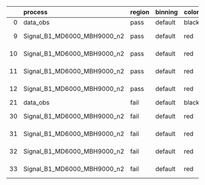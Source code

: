 |    | process                     | region   | binning   | color   | process_type   |   scale | variation   | source_filename                                                      | source_histname    | alias                       | title     |   combine_idx |     lnN |   shapes | syst_type   | direction   | variation_alias   |
|---:|:----------------------------|:---------|:----------|:--------|:---------------|--------:|:------------|:---------------------------------------------------------------------|:-------------------|:----------------------------|:----------|--------------:|--------:|---------:|:------------|:------------|:------------------|
|  0 | data_obs                    | pass     | default   | black   | DATA           |       1 | nominal     | ./histograms_for_2DAlphabet_v15//BH_Data.root                        | hpass              | Data                        | Data      |           nan | nan     |      nan | nan         | nan         | nan               |
|  9 | Signal_B1_MD6000_MBH9000_n2 | pass     | default   | red     | SIGNAL         |       1 | lumi        | ./histograms_for_2DAlphabet_v15//BH_Signal_B1_MD6000_MBH9000_n2.root | hpass              | Signal_B1_MD6000_MBH9000_n2 | BH signal |           nan |   1.016 |      nan | lnN         | nan         | nan               |
| 10 | Signal_B1_MD6000_MBH9000_n2 | pass     | default   | red     | SIGNAL         |       1 | SVM         | ./histograms_for_2DAlphabet_v15//BH_Signal_B1_MD6000_MBH9000_n2.root | hpass_SVMsyst_up   | Signal_B1_MD6000_MBH9000_n2 | BH signal |           nan | nan     |        1 | shapes      | Up          | SVMsyst           |
| 11 | Signal_B1_MD6000_MBH9000_n2 | pass     | default   | red     | SIGNAL         |       1 | SVM         | ./histograms_for_2DAlphabet_v15//BH_Signal_B1_MD6000_MBH9000_n2.root | hpass_SVMsyst_down | Signal_B1_MD6000_MBH9000_n2 | BH signal |           nan | nan     |        1 | shapes      | Down        | SVMsyst           |
| 12 | Signal_B1_MD6000_MBH9000_n2 | pass     | default   | red     | SIGNAL         |       1 | nominal     | ./histograms_for_2DAlphabet_v15//BH_Signal_B1_MD6000_MBH9000_n2.root | hpass              | Signal_B1_MD6000_MBH9000_n2 | BH signal |           nan | nan     |      nan | nan         | nan         | nan               |
| 21 | data_obs                    | fail     | default   | black   | DATA           |       1 | nominal     | ./histograms_for_2DAlphabet_v15//BH_Data.root                        | hfail              | Data                        | Data      |           nan | nan     |      nan | nan         | nan         | nan               |
| 30 | Signal_B1_MD6000_MBH9000_n2 | fail     | default   | red     | SIGNAL         |       1 | lumi        | ./histograms_for_2DAlphabet_v15//BH_Signal_B1_MD6000_MBH9000_n2.root | hfail              | Signal_B1_MD6000_MBH9000_n2 | BH signal |           nan |   1.016 |      nan | lnN         | nan         | nan               |
| 31 | Signal_B1_MD6000_MBH9000_n2 | fail     | default   | red     | SIGNAL         |       1 | SVM         | ./histograms_for_2DAlphabet_v15//BH_Signal_B1_MD6000_MBH9000_n2.root | hfail_SVMsyst_up   | Signal_B1_MD6000_MBH9000_n2 | BH signal |           nan | nan     |        1 | shapes      | Up          | SVMsyst           |
| 32 | Signal_B1_MD6000_MBH9000_n2 | fail     | default   | red     | SIGNAL         |       1 | SVM         | ./histograms_for_2DAlphabet_v15//BH_Signal_B1_MD6000_MBH9000_n2.root | hfail_SVMsyst_down | Signal_B1_MD6000_MBH9000_n2 | BH signal |           nan | nan     |        1 | shapes      | Down        | SVMsyst           |
| 33 | Signal_B1_MD6000_MBH9000_n2 | fail     | default   | red     | SIGNAL         |       1 | nominal     | ./histograms_for_2DAlphabet_v15//BH_Signal_B1_MD6000_MBH9000_n2.root | hfail              | Signal_B1_MD6000_MBH9000_n2 | BH signal |           nan | nan     |      nan | nan         | nan         | nan               |